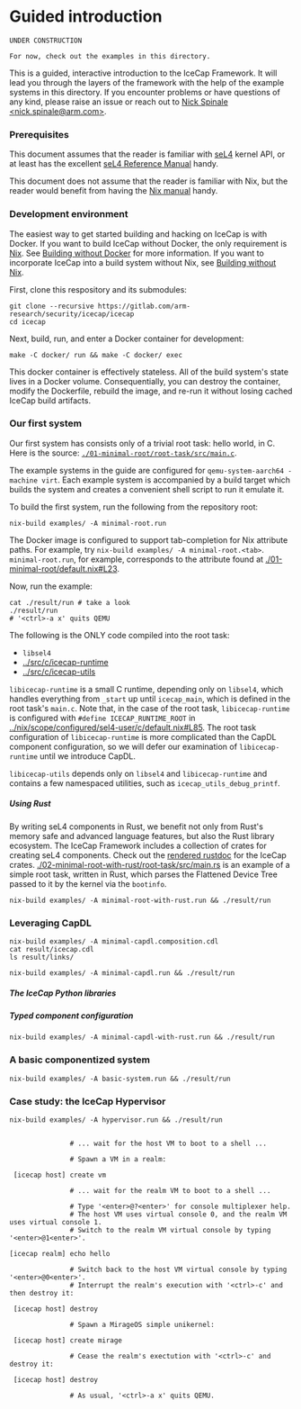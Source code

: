 # Guided introduction

```
UNDER CONSTRUCTION

For now, check out the examples in this directory.
```

This is a guided, interactive introduction to the IceCap Framework. It will lead you through the layers of the framework with the help of the example systems in this directory. If you encounter problems or have questions of any kind, please raise an issue or reach out to [Nick Spinale &lt;nick.spinale@arm.com&gt;](mailto:nick.spinale@arm.com).

### Prerequisites

This document assumes that the reader is familiar with [seL4](https://sel4.systems/) kernel API, or at least has the excellent [seL4 Reference Manual](https://sel4.systems/Info/Docs/seL4-manual-latest.pdf) handy.

This document does not assume that the reader is familiar with Nix, but the reader would benefit from having the [Nix manual](https://nixos.org/manual/nix/stable/) handy.

### Development environment

The easiest way to get started building and hacking on IceCap is with Docker.
If you want to build IceCap without Docker, the only requirement is [Nix](https://nixos.org/manual/nix/stable/). See [Building without Docker](../docs/building-without-docker.md) for more information.
If you want to incorporate IceCap into a build system without Nix, see [Building without Nix](../docs/building-without-nix.md).

First, clone this respository and its submodules:

```
git clone --recursive https://gitlab.com/arm-research/security/icecap/icecap
cd icecap
```

Next, build, run, and enter a Docker container for development:

```
make -C docker/ run && make -C docker/ exec
```

This docker container is effectively stateless. All of the build system's state lives in a Docker volume. Consequentially, you can destroy the container, modify the Dockerfile, rebuild the image, and re-run it without losing cached IceCap build artifacts.

### Our first system

Our first system has consists only of a trivial root task: hello world, in C.
Here is the source: [`./01-minimal-root/root-task/src/main.c`](./01-minimal-root/root-task/src/main.c).

The example systems in the guide are configured for `qemu-system-aarch64 -machine virt`.
Each example system is accompanied by a build target which builds the system and creates a convenient shell script to run it emulate it.

To build the first system, run the following from the repository root:

```
nix-build examples/ -A minimal-root.run
```

The Docker image is configured to support tab-completion for Nix attribute paths. For example, try `nix-build examples/ -A minimal-root.<tab>`. `minimal-root.run`, for example, corresponds to the attribute found at [./01-minimal-root/default.nix#L23](./01-minimal-root/default.nix#L23).

Now, run the example:

```
cat ./result/run # take a look
./result/run
# '<ctrl>-a x' quits QEMU
```

The following is the ONLY code compiled into the root task:
- `libsel4`
- [../src/c/icecap-runtime](../src/c/icecap-runtime)
- [../src/c/icecap-utils](../src/c/icecap-utils)

`libicecap-runtime` is a small C runtime, depending only on `libsel4`, which handles everything from `_start` up until `icecap_main`, which is defined in the root task's `main.c`. Note that, in the case of the root task, `libicecap-runtime` is configured with `#define ICECAP_RUNTIME_ROOT` in [../nix/scope/configured/sel4-user/c/default.nix#L85](../nix/scope/configured/sel4-user/c/default.nix#L85). The root task configuration of `libicecap-runtime` is more complicated than the CapDL component configuration, so we will defer our examination of `libicecap-runtime` until we introduce CapDL. 

`libicecap-utils` depends only on `libsel4` and `libicecap-runtime` and contains a few namespaced utilities, such as `icecap_utils_debug_printf`.

##### Using Rust

By writing seL4 components in Rust, we benefit not only from Rust's memory safe and advanced language features, but also the Rust library ecosystem. The IceCap Framework includes a collection of crates for creating seL4 components.
Check out the [rendered rustdoc](https://arm-research.gitlab.io/security/icecap/html/rustdoc/) for the IceCap crates.
[./02-minimal-root-with-rust/root-task/src/main.rs](./02-minimal-root-with-rust/root-task/src/main.rs) is an example of a simple root task, written in Rust, which parses the Flattened Device Tree passed to it by the kernel via the `bootinfo`.

```
nix-build examples/ -A minimal-root-with-rust.run && ./result/run
```

### Leveraging CapDL

```
nix-build examples/ -A minimal-capdl.composition.cdl
cat result/icecap.cdl
ls result/links/

```

```
nix-build examples/ -A minimal-capdl.run && ./result/run
```

##### The IceCap Python libraries

##### Typed component configuration

```
nix-build examples/ -A minimal-capdl-with-rust.run && ./result/run
```

### A basic componentized system

```
nix-build examples/ -A basic-system.run && ./result/run
```

### Case study: the IceCap Hypervisor

```
nix-build examples/ -A hypervisor.run && ./result/run
```

```

               # ... wait for the host VM to boot to a shell ...

               # Spawn a VM in a realm:

 [icecap host] create vm

               # ... wait for the realm VM to boot to a shell ...
               
               # Type '<enter>@?<enter>' for console multiplexer help.
               # The host VM uses virtual console 0, and the realm VM uses virtual console 1.
               # Switch to the realm VM virtual console by typing '<enter>@1<enter>'.

[icecap realm] echo hello

               # Switch back to the host VM virtual console by typing '<enter>@0<enter>'.
               # Interrupt the realm's execution with '<ctrl>-c' and then destroy it:

 [icecap host] destroy

               # Spawn a MirageOS simple unikernel:

 [icecap host] create mirage

               # Cease the realm's exectution with '<ctrl>-c' and destroy it:

 [icecap host] destroy

               # As usual, '<ctrl>-a x' quits QEMU.
```
